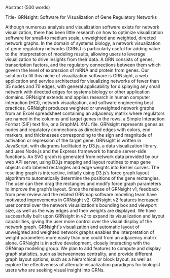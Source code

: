 Abstract (500 words)

Title- GRNsight: Software for Visualization of Gene Regulatory Networks

Although numerous analysis and visualization software exists for network visualization, there has been little research on how to optimize visualization software for small-to medium scale, unweighted and weighted, directed network graphs. In the domain of systems biology, a network visualization of gene regulatory networks (GRNs) is particularly useful for adding value to the interpretation of modeling results, allowing users to leverage visualization to drive insights from their data. A GRN consists of genes, transcription factors, and the regulatory connections between them which govern the level of expression of mRNA and protein from genes. Our solution to fill this niche of visualization software is GRNsight, a web application and service architected for visualizing networks of fewer than 35 nodes and 70 edges, with general applicability for displaying any small network with directed edges for systems biology or other application domains. GRNsight extends and applies research in human computer interaction (HCI), network visualization, and software engineering best practices. GRNsight produces weighted or unweighted network graphs from an Excel spreadsheet containing an adjacency matrix where regulators are named in the columns and target genes in the rows, a Simple Interaction Format (SIF) text file, or a GraphML XML file. GRNsight represents genes as nodes and regulatory connections as directed edges with colors, end markers, and thicknesses corresponding to the sign and magnitude of activation or repression of the target gene. GRNsight is written in JavaScript, with diagrams facilitated by D3.js, a data visualization library, and uses Node.js and the Express framework to handle server-side functions. An SVG graph is generated from network data provided by our web API server, using D3.js mapping and layout routines to map gene objects onto labeled rectangles and edge weights into Bezier curves. The resulting graph is interactive, initially using D3.js’s force graph layout algorithm to automatically determine the positions of the gene rectangles. The user can then drag the rectangles and modify force graph parameters to improve the graph’s layout. Since the release of GRNsight v1, feedback from peer review and the related GRNmap software modeling team have motivated improvements in GRNsight v2. GRNsight v2 features increased user control over the network visualization's bounding box and viewport size, as well as the way edges and their weights are displayed. We have successfully built upon GRNsight in v2 to expand its visualization and layout capabilities, giving the user more control over the visual display of the network graph. GRNsight's visualization and automatic layout of unweighted and weighted network graphs enables the interpretation of weight parameters more easily than one could from an adjacency matrix alone. GRNsight is in active development, closely interacting with the GRNmap modeling group. We plan to add features to compute and display graph statistics, such as betweenness centrality, and provide different graph layout options, such as a hierarchical or block layout, as well as explore the effectiveness of alternate visualization paradigms for biologist users who are seeking visual insight into GRNs.
